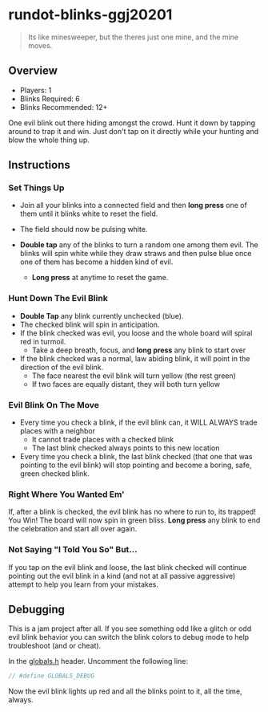 # rundot-blinks-ggj20201

> Its like minesweeper, but the theres just one mine, and the mine moves.

## Overview

* Players: 1
* Blinks Required: 6
* Blinks Recommended: 12+

One evil blink out there hiding amongst the crowd. Hunt it down by tapping around to trap it and win. Just don't tap on it directly while your hunting and blow the whole thing up.

## Instructions

### Set Things Up

* Join all your blinks into a connected field and then **long press** one of them until it blinks white to reset the field.
* The field should now be pulsing white.

* **Double tap** any of the blinks to turn a random one among them evil. The blinks will spin white while they draw straws and then pulse blue once one of them has become a hidden kind of evil.
  * **Long press** at anytime to reset the game.

### Hunt Down The Evil Blink

* **Double Tap** any blink currently unchecked (blue).
* The checked blink will spin in anticipation.
* If the blink checked was evil, you loose and the whole board will spiral red in turmoil.
  * Take a deep breath, focus, and **long press** any blink to start over
* If the blink checked was a normal, law abiding blink, it will point in the direction of the evil blink.
  * The face nearest the evil blink will turn yellow (the rest green)
  * If two faces are equally distant, they will both turn yellow

### Evil Blink On The Move

* Every time you check a blink, if the evil blink can, it WILL ALWAYS trade places with a neighbor
  * It cannot trade places with a checked blink
  * The last blink checked always points to this new location
* Every time you check a blink, the last blink checked (that one that was pointing to the evil blink) will stop pointing and become a boring, safe, green checked blink.

### Right Where You Wanted Em'

If, after a blink is checked, the evil blink has no where to run to, its trapped! You Win! The board will now spin in green bliss. **Long press** any blink to end the celebration and start all over again.

### Not Saying "I Told You So" But...

If you tap on the evil blink and loose, the last blink checked will continue pointing out the evil blink in a kind (and not at all passive aggressive) attempt to help you learn from your mistakes.

## Debugging

This is a jam project after all. If you see something odd like a glitch or odd evil blink behavior you can switch the blink colors to debug mode to help troubleshoot (and or cheat).

In the [globals.h](main/globals.h) header. Uncomment the following line:

```C
// #define GLOBALS_DEBUG 
```

Now the evil blink lights up red and all the blinks point to it, all the time, always.

